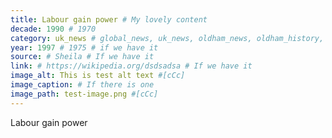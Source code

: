 ```yaml
---
title: Labour gain power # My lovely content
decade: 1990 # 1970
category: uk_news # global_news, uk_news, oldham_news, oldham_history, towers, surrounding_estate # Always exactly one category
year: 1997 # 1975 # if we have it
source: # Sheila # If we have it
link: # https://wikipedia.org/dsdsadsa # If we have it
image_alt: This is test alt text #[cCc]
image_caption: # If there is one
image_path: test-image.png #[cCc]
---
```


Labour gain power

